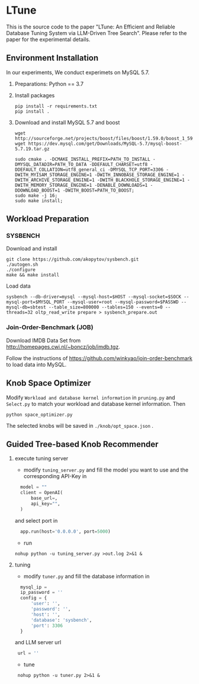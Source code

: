 # LTune
This is the source code to the paper "LTune: An Efficient and Reliable Database Tuning System via LLM-Driven Tree Search". Please refer to the paper for the experimental details.


## Environment Installation

In our experiments,  We conduct experimets on MySQL 5.7.

1. Preparations: Python == 3.7

2. Install packages

   ```shell
   pip install -r requirements.txt
   pip install .
   ```

3. Download and install MySQL 5.7 and boost

   ```shell
   wget http://sourceforge.net/projects/boost/files/boost/1.59.0/boost_1_59_0.tar.gz
   wget https://dev.mysql.com/get/Downloads/MySQL-5.7/mysql-boost-5.7.19.tar.gz
   
   sudo cmake . -DCMAKE_INSTALL_PREFIX=PATH_TO_INSTALL -DMYSQL_DATADIR=PATH_TO_DATA -DDEFAULT_CHARSET=utf8 -DDEFAULT_COLLATION=utf8_general_ci -DMYSQL_TCP_PORT=3306 -DWITH_MYISAM_STORAGE_ENGINE=1 -DWITH_INNOBASE_STORAGE_ENGINE=1 -DWITH_ARCHIVE_STORAGE_ENGINE=1 -DWITH_BLACKHOLE_STORAGE_ENGINE=1 -DWITH_MEMORY_STORAGE_ENGINE=1 -DENABLE_DOWNLOADS=1 -DDOWNLOAD_BOOST=1 -DWITH_BOOST=PATH_TO_BOOST;
   sudo make -j 16;
   sudo make install;
   ```



## Workload Preparation 

### SYSBENCH

Download and install

```shell
git clone https://github.com/akopytov/sysbench.git
./autogen.sh
./configure
make && make install
```

Load data

```shell
sysbench --db-driver=mysql --mysql-host=$HOST --mysql-socket=$SOCK --mysql-port=$MYSQL_PORT --mysql-user=root --mysql-password=$PASSWD --mysql-db=sbtest --table_size=800000 --tables=150 --events=0 --threads=32 oltp_read_write prepare > sysbench_prepare.out
```

### Join-Order-Benchmark (JOB)

Download IMDB Data Set from http://homepages.cwi.nl/~boncz/job/imdb.tgz.

Follow the instructions of https://github.com/winkyao/join-order-benchmark to load data into MySQL.

## Knob Space Optimizer

Modify  `Workload and database kernel information` in `pruning.py` and `Select.py` to match your workload and database kernel information. Then

```shell
python space_optimizer.py
```

The selected knobs will be saved in `./knob/opt_space.json` .

## Guided Tree-based Knob Recommender

1. execute tuning server
    - modify   `tuning_server.py` and fill the model you want to use and the corresponding API-Key in
    ```python
      model = ""
      client = OpenAI(
          base_url=,
          api_key="",
      )
    ```
    and select port in 
    ```python
      app.run(host='0.0.0.0', port=5000)
    ```
    
   - run
    ```shell
    nohup python -u tuning_server.py >out.log 2>&1 &
    ```

2. tuning
   - modify   `tuner.py` and fill the database information in 
    ```python
      mysql_ip = 
      ip_password = ''
      config = {
          'user': '',      
          'password': '',   
          'host': '',           
          'database': 'sysbench',   
          'port': 3306
      }
    ```
    and LLM server url 
    ```python
     url = ''
    ```
   - tune
   ```shell
    nohup python -u tuner.py 2>&1 &
   ```